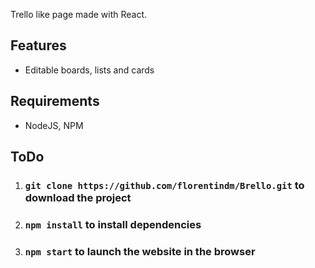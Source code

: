 Trello like page made with React.

## Features
- Editable boards, lists and cards

## Requirements
- NodeJS, NPM

## ToDo
1. ### `git clone https://github.com/florentindm/Brello.git` to download the project
2. ### `npm install` to install dependencies
3. ### `npm start` to launch the website in the browser